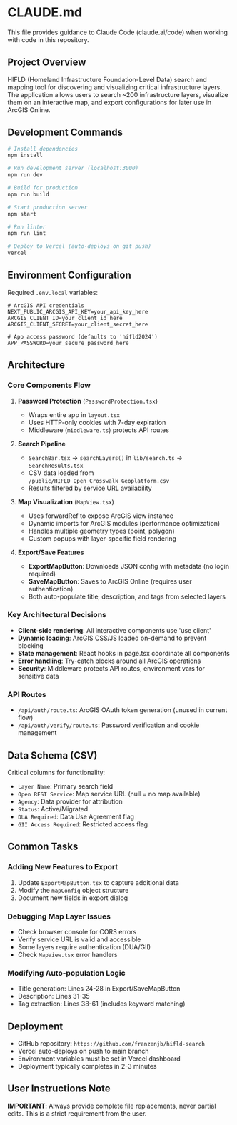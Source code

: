 # CLAUDE.md

This file provides guidance to Claude Code (claude.ai/code) when working with code in this repository.

## Project Overview

HIFLD (Homeland Infrastructure Foundation-Level Data) search and mapping tool for discovering and visualizing critical infrastructure layers. The application allows users to search ~200 infrastructure layers, visualize them on an interactive map, and export configurations for later use in ArcGIS Online.

## Development Commands

```bash
# Install dependencies
npm install

# Run development server (localhost:3000)
npm run dev

# Build for production
npm run build

# Start production server
npm start

# Run linter
npm run lint

# Deploy to Vercel (auto-deploys on git push)
vercel
```

## Environment Configuration

Required `.env.local` variables:
```
# ArcGIS API credentials
NEXT_PUBLIC_ARCGIS_API_KEY=your_api_key_here
ARCGIS_CLIENT_ID=your_client_id_here
ARCGIS_CLIENT_SECRET=your_client_secret_here

# App access password (defaults to 'hifld2024')
APP_PASSWORD=your_secure_password_here
```

## Architecture

### Core Components Flow

1. **Password Protection** (`PasswordProtection.tsx`)
   - Wraps entire app in `layout.tsx`
   - Uses HTTP-only cookies with 7-day expiration
   - Middleware (`middleware.ts`) protects API routes

2. **Search Pipeline**
   - `SearchBar.tsx` → `searchLayers()` in `lib/search.ts` → `SearchResults.tsx`
   - CSV data loaded from `/public/HIFLD_Open_Crosswalk_Geoplatform.csv`
   - Results filtered by service URL availability

3. **Map Visualization** (`MapView.tsx`)
   - Uses forwardRef to expose ArcGIS view instance
   - Dynamic imports for ArcGIS modules (performance optimization)
   - Handles multiple geometry types (point, polygon)
   - Custom popups with layer-specific field rendering

4. **Export/Save Features**
   - **ExportMapButton**: Downloads JSON config with metadata (no login required)
   - **SaveMapButton**: Saves to ArcGIS Online (requires user authentication)
   - Both auto-populate title, description, and tags from selected layers

### Key Architectural Decisions

- **Client-side rendering**: All interactive components use 'use client'
- **Dynamic loading**: ArcGIS CSS/JS loaded on-demand to prevent blocking
- **State management**: React hooks in page.tsx coordinate all components
- **Error handling**: Try-catch blocks around all ArcGIS operations
- **Security**: Middleware protects API routes, environment vars for sensitive data

### API Routes

- `/api/auth/route.ts`: ArcGIS OAuth token generation (unused in current flow)
- `/api/auth/verify/route.ts`: Password verification and cookie management

## Data Schema (CSV)

Critical columns for functionality:
- `Layer Name`: Primary search field
- `Open REST Service`: Map service URL (null = no map available)
- `Agency`: Data provider for attribution
- `Status`: Active/Migrated
- `DUA Required`: Data Use Agreement flag
- `GII Access Required`: Restricted access flag

## Common Tasks

### Adding New Features to Export
1. Update `ExportMapButton.tsx` to capture additional data
2. Modify the `mapConfig` object structure
3. Document new fields in export dialog

### Debugging Map Layer Issues
- Check browser console for CORS errors
- Verify service URL is valid and accessible
- Some layers require authentication (DUA/GII)
- Check `MapView.tsx` error handlers

### Modifying Auto-population Logic
- Title generation: Lines 24-28 in Export/SaveMapButton
- Description: Lines 31-35
- Tag extraction: Lines 38-61 (includes keyword matching)

## Deployment

- GitHub repository: `https://github.com/franzenjb/hifld-search`
- Vercel auto-deploys on push to main branch
- Environment variables must be set in Vercel dashboard
- Deployment typically completes in 2-3 minutes

## User Instructions Note

**IMPORTANT**: Always provide complete file replacements, never partial edits. This is a strict requirement from the user.